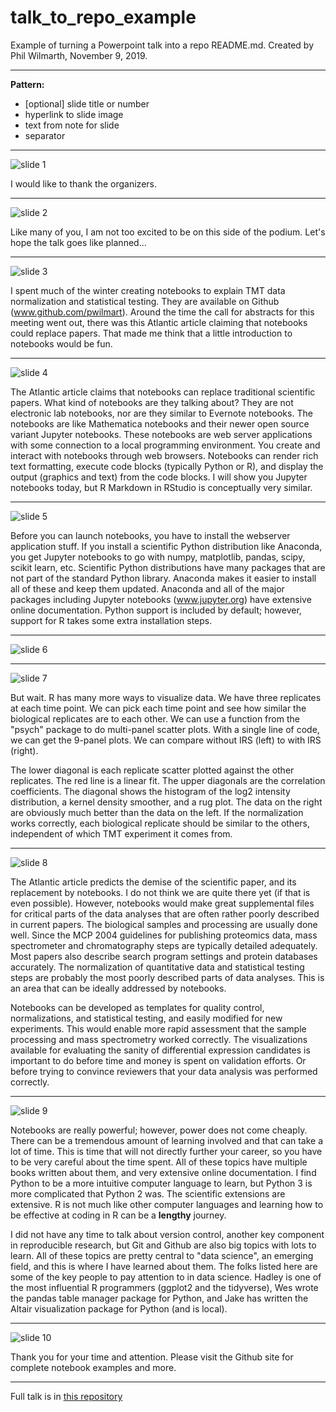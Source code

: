 # talk_to_repo_example

Example of turning a Powerpoint talk into a repo README.md. Created by Phil Wilmarth, November 9, 2019.

---

**Pattern:**
- [optional] slide title or number
- hyperlink to slide image
- text from note for slide
- separator

---

![slide 1](images_talk/Slide1.png)

I would like to thank the organizers.

---

![slide 2](images_talk/Slide2.png)

Like many of you, I am not too excited to be on this side of the podium. Let's hope the talk goes like planned...

---

![slide 3](images_talk/Slide3.png)

I spent much of the winter creating notebooks to explain TMT data normalization and statistical testing. They are available on Github (www.github.com/pwilmart). Around the time the call for abstracts for this meeting went out, there was this Atlantic article claiming that notebooks could replace papers. That made me think that a little introduction to notebooks would be fun.

---

![slide 4](images_talk/Slide4.png)

The Atlantic article claims that notebooks can replace traditional scientific papers. What kind of notebooks are they talking about? They are not electronic lab notebooks, nor are they similar to Evernote notebooks. The notebooks are like Mathematica notebooks and their newer open source variant Jupyter notebooks. These notebooks are web server applications with some connection to a local programming environment. You create and interact with notebooks through web browsers. Notebooks can render rich text formatting, execute code blocks (typically Python or R), and display the output (graphics and text) from the code blocks. I will show you Jupyter notebooks today, but R Markdown in RStudio is conceptually very similar.

---

![slide 5](images_talk/Slide5.png)

Before you can launch notebooks, you have to install the webserver application stuff. If you install a scientific Python distribution like Anaconda, you get Jupyter notebooks to go with numpy, matplotlib, pandas, scipy, scikit learn, etc. Scientific Python distributions have many packages that are not part of the standard Python library. Anaconda makes it easier to install all of these and keep them updated. Anaconda and all of the major packages including Jupyter notebooks (www.jupyter.org) have extensive online documentation. Python support is included by default; however, support for R takes some extra installation steps.

---

![slide 6](images_talk/Slide6.png)

---

![slide 7](images_talk/Slide7.png)

But wait. R has many more ways to visualize data. We have three replicates at each time point. We can pick each time point and see how similar the biological replicates are to each other. We can use a function from the "psych" package to do multi-panel scatter plots. With a single line of code, we can get the 9-panel plots. We can compare without IRS (left) to with IRS (right).

The lower diagonal is each replicate scatter plotted against the other replicates. The red line is a linear fit. The upper diagonals are the correlation coefficients. The diagonal shows the histogram of the log2 intensity distribution, a kernel density smoother, and a rug plot. The data on the right are obviously much better than the data on the left. If the normalization works correctly, each biological replicate should be similar to the others, independent of which TMT experiment it comes from.

---

![slide 8](images_talk/Slide8.png)

The Atlantic article predicts the demise of the scientific paper, and its replacement by notebooks. I do not think we are quite there yet (if that is even possible). However, notebooks would make great supplemental files for critical parts of the data analyses that are often rather poorly described in current papers. The biological samples and processing are usually done well. Since the MCP 2004 guidelines for publishing proteomics data, mass spectrometer and chromatography steps are typically detailed adequately. Most papers also describe search program settings and protein databases accurately. The normalization of quantitative data and statistical testing steps are probably the most poorly described parts of data analyses. This is an area that can be ideally addressed by notebooks.

Notebooks can be developed as templates for quality control, normalizations, and statistical testing, and easily modified for new experiments. This would enable more rapid assessment that the sample processing and mass spectrometry worked correctly. The visualizations available for evaluating the sanity of differential expression candidates is important to do before time and money is spent on validation efforts. Or before trying to convince reviewers that your data analysis was performed correctly.

---

![slide 9](images_talk/Slide9.png)

Notebooks are really powerful; however, power does not come cheaply. There can be a tremendous amount of learning involved and that can take a lot of time. This is time that will not directly further your career, so you have to be very careful about the time spent. All of these topics have multiple books written about them, and very extensive online documentation. I find Python to be a more intuitive computer language to learn, but Python 3 is more complicated that Python 2 was. The scientific extensions are extensive. R is not much like other computer languages and learning how to be effective at coding in R can be a **lengthy** journey.

I did not have any time to talk about version control, another key component in reproducible research, but Git and Github are also big topics with lots to learn. All of these topics are pretty central to "data science", an emerging field, and this is where I have learned about them. The folks listed here are some of the key people to pay attention to in data science. Hadley is one of the most influential R programmers (ggplot2 and the tidyverse), Wes wrote the pandas table manager package for Python, and Jake has written the Altair visualization package for Python (and is local).

---

![slide 10](images_talk/Slide10.png)

Thank you for your time and attention. Please visit the Github site for complete notebook examples and more.

---

Full talk is in [this repository](https://github.com/pwilmart/Cascadia_2018)
